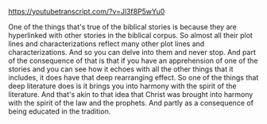 https://youtubetranscript.com/?v=Jl3f8P5wYu0

 One of the things that's true of the biblical stories is because they are hyperlinked with other stories in the biblical corpus. So almost all their plot lines and characterizations reflect many other plot lines and characterizations. And so you can delve into them and never stop. And part of the consequence of that is that if you have an apprehension of one of the stories and you can see how it echoes with all the other things that it includes, it does have that deep rearranging effect. So one of the things that deep literature does is it brings you into harmony with the spirit of the literature. And that's akin to that idea that Christ was brought into harmony with the spirit of the law and the prophets. And partly as a consequence of being educated in the tradition.